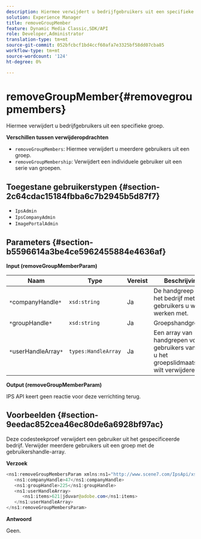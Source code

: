 ```yaml
---
description: Hiermee verwijdert u bedrijfgebruikers uit een specifieke groep.
solution: Experience Manager
title: removeGroupMember
feature: Dynamic Media Classic,SDK/API
role: Developer,Administrator
translation-type: tm+mt
source-git-commit: 052bfcbcf1bd4ccf60afa7e3325bf58dd07cba85
workflow-type: tm+mt
source-wordcount: '124'
ht-degree: 0%

---
```



# removeGroupMember{#removegroupmembers}

Hiermee verwijdert u bedrijfgebruikers uit een specifieke groep.

**Verschillen tussen verwijderopdrachten**

* `removeGroupMembers`: Hiermee verwijdert u meerdere gebruikers uit een groep.
* `removeGroupMembership`: Verwijdert een individuele gebruiker uit een serie van groepen.

## Toegestane gebruikerstypen {#section-2c64cdac15184fbba6c7b2945b5d87f7}

* `IpsAdmin`
* `IpsCompanyAdmin`
* `ImagePortalAdmin`

## Parameters {#section-b5596614a3be4ce5962455884e4636af}

**Input (removeGroupMemberParam)**

| Naam | Type | Vereist | Beschrijving |
|---|---|---|---|
| `*`companyHandle`*` | `xsd:string` | Ja | De handgreep aan het bedrijf met de gebruikers u wilt werken met. |
| `*`groupHandle`*` | `xsd:string` | Ja | Groepshandgreep. |
| `*`userHandleArray`*` | `types:HandleArray` | Ja | Een array van handgrepen voor gebruikers van wie u het groepslidmaatschap wilt verwijderen. |

**Output (removeGroupMemberParam)**

IPS API keert geen reactie voor deze verrichting terug.

## Voorbeelden {#section-9eedac852cea46ec80de6a6928bf97ac}

Deze codesteekproef verwijdert een gebruiker uit het gespecificeerde bedrijf. Verwijder meerdere gebruikers uit een groep met de gebruikershandle-array.

**Verzoek**

```java
<ns1:removeGroupMembersParam xmlns:ns1="http://www.scene7.com/IpsApi/xsd">
   <ns1:companyHandle>47</ns1:companyHandle>
   <ns1:groupHandle>225</ns1:groupHandle>
   <ns1:userHandleArray>
      <ns1:items>621|jduvar@adobe.com</ns1:items>
   </ns1:userHandleArray>
</ns1:removeGroupMembersParam>
```

**Antwoord**

Geen.
